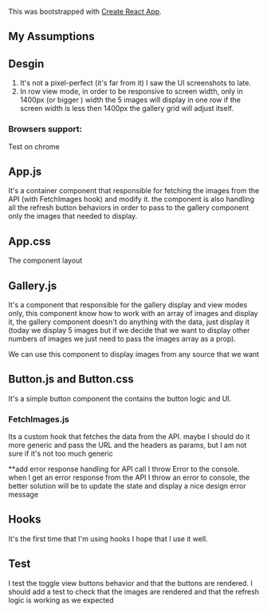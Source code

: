 This  was bootstrapped with [Create React App](https://github.com/facebook/create-react-app).

## My Assumptions

## Desgin

1) It's not a pixel-perfect (it's far from it) I saw the UI screenshots to late.
2) In row view mode, in order to be responsive to screen width, only in 1400px (or bigger ) width the 5 images will display in one row if the screen width is less then 1400px the gallery grid will adjust itself.

### Browsers support:
Test on chrome

## App.js

It's a container component that responsible for fetching the images from the API (with FetchImages hook) and modify it.
the component is also handling all the refresh button behaviors in order to pass to the gallery component only the images that needed to display.

## App.css

The component layout

## Gallery.js

It's a component that responsible for the gallery display and view modes only, this component know how to work with an array of images and display it,
the gallery component doesn't do anything with the data, just display it (today we display 5 images but if we decide that we want to display other numbers of images we just need to pass the images array as a prop).

We can use this component to display images from any source that we want

## Button.js and Button.css

It's a simple button component the contains the button logic and UI.

### FetchImages.js
Its a custom hook that fetches the data from the API.
maybe I should do it more generic and pass the URL and the headers as params, but I am not sure if it's not too much generic

**add error response handling for API call I throw Error to the console. 
when I get an error response from the API I throw an error to console, the better solution will be to update the state and display a nice design error message  


 
## Hooks
It's the first time that I'm using hooks I hope that I use it well.

## Test
I test the toggle view buttons behavior and that the buttons are rendered.
I should add a test to check that the images are rendered and that the refresh logic is working as we expected
